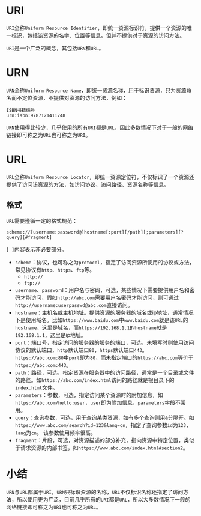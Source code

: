 # URI

`URI`全称`Uniform Resource Identifier`，即统一资源标识符，提供一个资源的唯一标识，包括该资源的名字、位置等信息。但并不提供对于资源的访问方法。

`URI`是一个广泛的概念，其包括`URN`和`URL`。

# URN

`URN`全称`Uniform Resource Name`，即统一资源名称，用于标识资源，只为资源命名而不定位资源，不提供对资源的访问方法，例如：

```
ISBN书籍编号
urn:isbn:9787121411748
```

`URN`使用得比较少，几乎使用的所有`URI`都是`URL`，因此多数情况下对于一般的网络链接即可称之为`URL`也可称之为`URI`。

# URL

`URL`全称`Uniform Resource Locator`，即统一资源定位符，不仅标识了一个资源还提供了访问该资源的方法，如访问协议、访问路径、资源名称等信息。

## 格式

`URL`需要遵循一定的格式规范：

```
scheme://[username:password@]hostname[:port][/path][;parameters][?query][#fragment]
```

`[ ]`内容表示非必要部分。

- `scheme`：协议，也可称之为`protocol`，指定了访问资源所使用的协议或方法，常见协议有`http`、`https`、`ftp`等。
  - `http://`
  - `ftp://`
- `username`、`password`：用户名与密码，可选，某些情况下需要提供用户名和密码才能访问，假如`http://abc.com`需要用户名密码才能访问，则可通过`http://username:userpasswd@abc.com`直接访问。
- `hostname`：主机名或主机地址。提供资源的服务器的域名或ip地址，通常情况下是使用域名。比如`https://www.baidu.com`中`www.baidu.com`就是该`URL`的`hostname`，这里是域名，而`https://192.168.1.1`的`hostname`就是`192.168.1.1`，这里是ip地址。
- `port`：端口号，指定访问的服务器的服务的端口，可选，未填写时则使用访问协议的默认端口，`http`默认端口`80`，`https`默认端口`443`。`https://abc.com:80`中`port`即为`80`，而未指定端口的`https://abc.com`等价于`https://abc.com:443`。
- `path`：路径，可选，指定资源在服务器中的访问路径，通常是一个目录或文件的路径。如`https://abc.com/index.html`访问的路径就是根目录下的`index.html`文件。
- `parameters`：参数，可选，指定访问某个资源时的附加信息，如`https://abc.com/hello;user`，`user`即为附加信息，`parameters`字段不常用。
- `query`：查询参数，可选，用于查询某类资源，如有多个查询则用`&`分隔开。如`https://www.abc.com/search?id=123&lang=cn`，指定了查询参数`id`为`123`，`lang`为`cn`。 该参数使用频率很高。
- `fragment`：片段，可选，对资源描述的部分补充，指向资源中特定位置，类似于请求资源的内部书签，如`https://www.abc.com/index.html#section2`。

# 小结

`URN`与`URL`都属于`URI`，`URN`只标识资源的名称，`URL`不仅标识名称还指定了访问方法，所以使用更为广泛，目前几乎所有的`URI`都是`URL`，所以大多数情况下一般的网络链接即可称之为`URI`也可称之为`URL`。